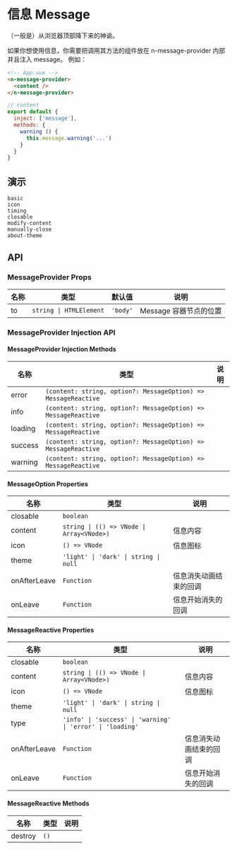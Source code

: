 # 信息 Message
（一般是）从浏览器顶部降下来的神谕。

<n-space vertical align="stretch">
<n-alert title="使用前提" type="warning">
  如果你想使用信息，你需要把调用其方法的组件放在 <n-text code>n-message-provider</n-text> 内部并且注入 <n-text code>message</n-text>。
</n-alert>
例如：

```html
<!-- App.vue -->
<n-message-provider>
  <content />
</n-message-provider>
```

```js
// content
export default {
  inject: ['message'],
  methods: {
    warning () {
      this.message.warning('...')
    }
  }
}
```
</n-space>


## 演示
```demo
basic
icon
timing
closable
modify-content
manually-close
about-theme
```

## API
### MessageProvider Props
|名称|类型|默认值|说明|
|-|-|-|-|
|to|`string \| HTMLElement`|`'body'`|Message 容器节点的位置|

### MessageProvider Injection API
#### MessageProvider Injection Methods
|名称|类型|说明|
|-|-|-|
|error|`(content: string, option?: MessageOption) => MessageReactive`||
|info|`(content: string, option?: MessageOption) => MessageReactive`||
|loading|`(content: string, option?: MessageOption) => MessageReactive`||
|success|`(content: string, option?: MessageOption) => MessageReactive`||
|warning|`(content: string, option?: MessageOption) => MessageReactive`||

#### MessageOption Properties
|名称|类型|说明|
|-|-|-|
|closable|`boolean`||
|content|`string \| (() => VNode \| Array<VNode>)`|信息内容|
|icon|`() => VNode`|信息图标|
|theme|`'light' \| 'dark' \| string \| null`||
|onAfterLeave|`Function`|信息消失动画结束的回调|
|onLeave|`Function`|信息开始消失的回调|

#### MessageReactive Properties
|名称|类型|说明|
|-|-|-|
|closable|`boolean`||
|content|`string \| (() => VNode \| Array<VNode>)`|信息内容|
|icon|`() => VNode`|信息图标|
|theme|`'light' \| 'dark' \| string \| null`||
|type|`'info' \| 'success' \| 'warning' \| 'error' \| 'loading'`||
|onAfterLeave|`Function`|信息消失动画结束的回调|
|onLeave|`Function`|信息开始消失的回调|

#### MessageReactive Methods
|名称|类型|说明|
|-|-|-|
|destroy|`()`||